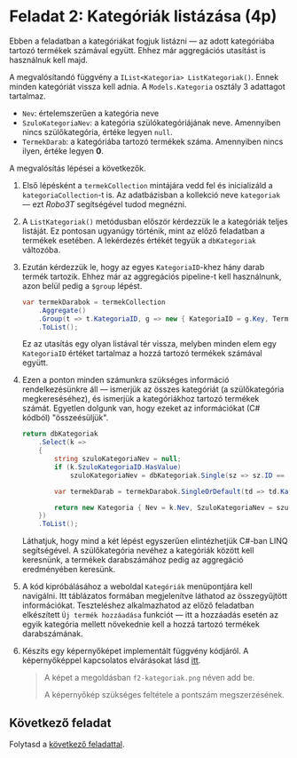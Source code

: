 # Feladat 2: Kategóriák listázása (4p)

Ebben a feladatban a kategóriákat fogjuk listázni — az adott kategóriába tartozó termékek számával együtt. Ehhez már aggregációs utasítást is használnuk kell majd.

A megvalósítandó függvény a `IList<Kategoria> ListKategoriak()`. Ennek minden kategóriát vissza kell adnia. A `Models.Kategoria` osztály 3 adattagot tartalmaz.
* `Nev`: értelemszerűen a kategória neve
* `SzuloKategoriaNev`: a kategória szülókategóriájának neve. Amennyiben nincs szülőkategória, értéke legyen `null`.
* `TermekDarab`: a kategóriába tartozó termékek száma. Amennyiben nincs ilyen, értéke legyen **0**.

A megvalósítás lépései a következők.

1. Első lépésként a `termekCollection` mintájára vedd fel és inicializáld a `kategoriaCollection`-t is. Az adatbázisban a kollekció neve `kategoriak` — ezt _Robo3T_ segítségével tudod megnézni.

1. A `ListKategoriak()` metódusban először kérdezzük le a kategóriák teljes listáját. Ez pontosan ugyanúgy történik, mint az előző feladatban a termékek esetében. A lekérdezés értékét tegyük a `dbKategoriak` változóba.

1. Ezután kérdezzük le, hogy az egyes `KategoriaID`-khez hány darab termék tartozik. Ehhez már az aggregációs pipeline-t kell használnunk, azon belül pedig a `$group` lépést.

   ```csharp
   var termekDarabok = termekCollection
       .Aggregate()
       .Group(t => t.KategoriaID, g => new { KategoriaID = g.Key, TermekDarab = g.Count() })
       .ToList();
   ```

   Ez az utasítás egy olyan listával tér vissza, melyben minden elem egy `KategoriaID` értéket tartalmaz a hozzá tartozó termékek számával együtt.

1. Ezen a ponton minden számunkra szükséges információ rendelkezésünkre áll — ismerjük az összes kategóriát (a szülőkategória megkereséséhez), és ismerjük a kategóriákhoz tartozó termékek számát. Egyetlen dolgunk van, hogy ezeket az információkat (C# kódból) "összeésüljük".

   ```csharp
   return dbKategoriak
       .Select(k =>
       {
           string szuloKategoriaNev = null;
           if (k.SzuloKategoriaID.HasValue)
               szuloKategoriaNev = dbKategoriak.Single(sz => sz.ID == k.SzuloKategoriaID.Value).Nev;

           var termekDarab = termekDarabok.SingleOrDefault(td => td.KategoriaID == k.ID)?.TermekDarab ?? 0;

           return new Kategoria { Nev = k.Nev, SzuloKategoriaNev = szuloKategoriaNev, TermekDarab = termekDarab };
       })
       .ToList();
   ```

   Láthatjuk, hogy mind a két lépést egyszerűen elintézhetjük C#-ban LINQ segítségével. A szülőkategória nevéhez a kategóriák között kell keresnünk, a termékek darabszámához pedig az aggregáció eredményében keresünk.

1. A kód kipróbálásához a weboldal `Kategóriák` menüpontjára kell navigálni. Itt táblázatos formában megjelenítve láthatod az összegyűjtött információkat. Teszteléshez alkalmazhatod az előző feladatban elkészített `Új termék hozzáadása` funkciót — itt a hozzáadás esetén az egyik kategória mellett növekednie kell a hozzá tartozó termékek darabszámának.

1. Készíts egy képernyőképet implementált függvény kódjáról. A képernyőképpel kapcsolatos elvárásokat lásd [itt](../README.md#képernyőképek).

   > A képet a megoldásban `f2-kategoriak.png` néven add be.
   >
   > A képernyőkép szükséges feltétele a pontszám megszerzésének.

## Következő feladat

Folytasd a [következő feladattal](Feladat-3.md).
